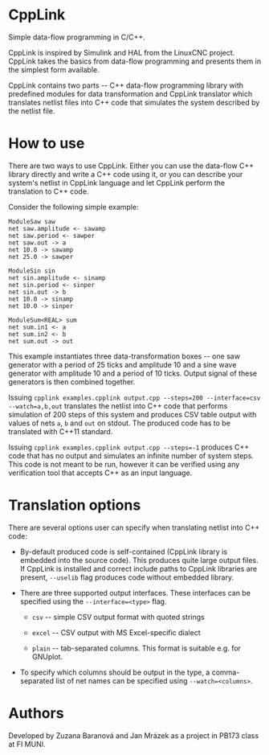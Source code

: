 # CppLink

Simple data-flow programming in C/C++.

CppLink is inspired by Simulink and HAL from the LinuxCNC project. CppLink takes
the basics from data-flow programming and presents them in the simplest form
available.

CppLink contains two parts -- C++ data-flow programming library with predefined
modules for data transformation and CppLink translator which translates netlist
files into C++ code that simulates the system described by the netlist file.

# How to use

There are two ways to use CppLink. Either you can use the data-flow C++ library
directly and write a C++ code using it, or you can describe your system's netlist
in CppLink language and let CppLink perform the translation to C++ code.

Consider the following simple example:

```
ModuleSaw saw
net saw.amplitude <- sawamp
net saw.period <- sawper
net saw.out -> a
net 10.0 -> sawamp
net 25.0 -> sawper

ModuleSin sin
net sin.amplitude <- sinamp
net sin.period <- sinper
net sin.out -> b
net 10.0 -> sinamp
net 10.0 -> sinper

ModuleSum<REAL> sum
net sum.in1 <- a
net sum.in2 <- b
net sum.out -> out
```

This example instantiates three data-transformation boxes -- one saw generator
with a period of 25 ticks and amplitude 10 and a sine wave generator with
amplitude 10 and a period of 10 ticks. Output signal of these generators is then
combined together.

Issuing `cpplink examples.cpplink output.cpp --steps=200 --interface=csv
--watch=a,b,out` translates the netlist into C++ code that performs simulation
of 200 steps of this system and produces CSV table output with values of nets
`a`, `b` and `out` on stdout. The produced code has to be translated with C++11
standard.

Issuing `cpplink examples.cpplink output.cpp --steps=-1` produces C++ code that
has no output and simulates an infinite number of system steps. This code is not
meant to be run, however it can be verified using any verification tool that
accepts C++ as an input language.

# Translation options

There are several options user can specify when translating netlist into C++
code:

* By-default produced code is self-contained (CppLink library is embedded into
  the source code). This produces quite large output files. If CppLink is
  installed and correct include paths to CppLink libraries are present,
  `--uselib` flag produces code without embedded library.

* There are three supported output interfaces. These interfaces can be specified
  using the `--interface=<type>` flag.

  - `csv` -- simple CSV output format with quoted strings

  - `excel` -- CSV output with MS Excel-specific dialect

  - `plain` -- tab-separated columns. This format is suitable e.g. for GNUplot.

* To specify which columns should be output in the type, a comma-separated list
  of net names can be specified using `--watch=<columns>`.

# Authors

Developed by Zuzana Baranová and Jan Mrázek as a project in PB173 class at FI
MUNI.